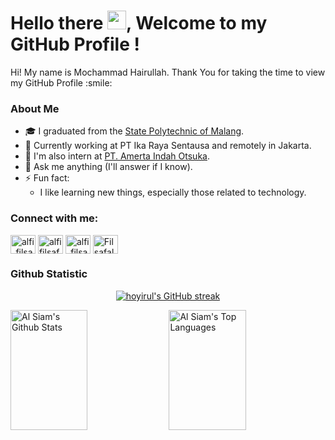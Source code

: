 <h1> Hello there <img src = "https://raw.githubusercontent.com/MartinHeinz/MartinHeinz/master/wave.gif" width = 30px>, Welcome to my GitHub Profile ! </h1>
<p align='center'>
</p>

<div size='20px'> Hi! My name is Mochammad Hairullah. Thank You for taking the time to view my GitHub Profile :smile: 
</div>

### About Me
- 🎓 I graduated from the [State Polytechnic of Malang](http://jti.polinema.ac.id/).
- 💼 Currently working at PT Ika Raya Sentausa and remotely in Jakarta.
- 🌱 I'm also intern at [PT. Amerta Indah Otsuka](https://www.aio.co.id/).
- 💬 Ask me anything (I'll answer if I know).
- ⚡ Fun fact:  
  - I like learning new things, especially those related to technology.

### Connect with me:
<p align="left">
<a href="https://twitter.com/hoyirul_" target="_blank"><img align="center" src="https://raw.githubusercontent.com/rahuldkjain/github-profile-readme-generator/master/src/images/icons/Social/twitter.svg" alt="alfi_filsafat" height="30" width="40" /></a>
<a href="https://www.facebook.com/profile.php?id=100008630740589" target="_blank"><img align="center" src="https://raw.githubusercontent.com/rahuldkjain/github-profile-readme-generator/master/src/images/icons/Social/facebook.svg" alt="alfi filsafalasafi" height="30" width="40" /></a>
<a href="https://instagram.com/hoyirul_" target="_blank"><img align="center" src="https://raw.githubusercontent.com/rahuldkjain/github-profile-readme-generator/master/src/images/icons/Social/instagram.svg" alt="alfi_filsafat" height="30" width="40" /></a>
<a href="https://discord.gg/podey#3088" target="_blank"><img align="center" src="https://raw.githubusercontent.com/rahuldkjain/github-profile-readme-generator/master/src/images/icons/Social/discord.svg" alt="Filsafalasafi#9154" height="30" width="40" /></a>
</p>

### Github Statistic
<p align="center">
  <a href="https://github.com/hoyirul">
    <img src="https://github-readme-streak-stats.herokuapp.com/?user=hoyirul&theme=tokyonight&hide_border=true" alt="hoyirul's GitHub streak"/>
  </a>
</p>
<a> 
  <a href="https://github.com/hoyirul"><img alt="Al Siam's Github Stats" src="https://denvercoder1-github-readme-stats.vercel.app/api?username=hoyirul&show_icons=true&count_private=true&theme=tokyonight&hide_border=true" height="192px" width="49.5%"/></a>
  <a href="https://github.com/hoyirul"><img alt="Al Siam's Top Languages" src="https://denvercoder1-github-readme-stats.vercel.app/api/top-langs/?username=hoyirul&langs_count=8&layout=compact&theme=tokyonight&hide_border=true" height="192px" width="49.5%"/></a>
  <br/>
</a>

